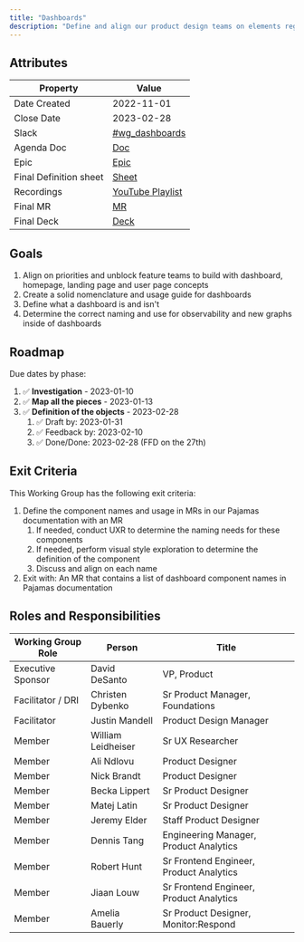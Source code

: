 ```yaml
---
title: "Dashboards"
description: "Define and align our product design teams on elements regarding dashboard features."
---
```


## Attributes

| Property        | Value           |
|-----------------|-----------------|
| Date Created    | 2022-11-01      |
| Close Date      | 2023-02-28      |
| Slack           | [#wg_dashboards](https://gitlab.slack.com/archives/C04BMT6SL9F)   |
| Agenda Doc      | [Doc](https://docs.google.com/document/d/1rK7UsZ8nbZ9lyklb0NiH3FO-UqpgQT1jhRNBpjNkZko/edit)             |
| Epic            | [Epic](https://gitlab.com/groups/gitlab-org/-/epics/9353)       |
| Final Definition sheet            | [Sheet](https://docs.google.com/spreadsheets/d/1UE3Xgvl1TB6ow9hvzx7PRGWTZUGyYGegnQvP_xxZGYA/edit#gid=0)       |
| Recordings      | [YouTube Playlist](https://youtube.com/playlist?list=PL05JrBw4t0KqbrWIdqhPCu4MffTPI-gC0) |
| Final MR        | [MR](https://gitlab.com/gitlab-org/gitlab-services/design.gitlab.com/-/merge_requests/3260)       |
| Final Deck      | [Deck](https://docs.google.com/presentation/d/1aKwDedARPW9rto_3cgGHZSiXyloParEy3-s_gprXlig/edit#slide=id.g12b319f6181_0_0)       |

## Goals

1. Align on priorities and unblock feature teams to build with dashboard, homepage, landing page and user page concepts
1. Create a solid nomenclature and usage guide for dashboards
1. Define what a dashboard is and isn't
1. Determine the correct naming and use for observability and new graphs inside of dashboards

## Roadmap

Due dates by phase:

1. ✅ **Investigation** - 2023-01-10
1. ✅ **Map all the pieces** - 2023-01-13
1. ✅  **Definition of the objects** - 2023-02-28
   1. ✅ Draft by: 2023-01-31
   1. ✅ Feedback by: 2023-02-10
   1. ✅ Done/Done: 2023-02-28 (FFD on the 27th)

## Exit Criteria

This Working Group has the following exit criteria:

1. Define the component names and usage in MRs in our Pajamas documentation with an MR
   1. If needed, conduct UXR to determine the naming needs for these components
   1. If needed, perform visual style exploration to determine the definition of the component
   1. Discuss and align on each name
1. Exit with: An MR that contains a list of dashboard component names in Pajamas documentation

## Roles and Responsibilities

| Working Group Role    | Person                   | Title                                           |
|-----------------------|--------------------------|-------------------------------------------------|
| Executive Sponsor     | David DeSanto            | VP, Product                                     |
| Facilitator / DRI     | Christen Dybenko         | Sr Product Manager, Foundations                 |
| Facilitator           | Justin Mandell           | Product Design Manager                          |
| Member                | William Leidheiser       | Sr UX Researcher                                |
| Member                | Ali Ndlovu               | Product Designer                                |
| Member                | Nick Brandt              | Product Designer                                |
| Member                | Becka Lippert            | Sr Product Designer                             |
| Member                | Matej Latin              | Sr Product Designer                             |
| Member                | Jeremy Elder             | Staff Product Designer                          |
| Member                | Dennis Tang              | Engineering Manager, Product Analytics          |
| Member                | Robert Hunt              | Sr Frontend Engineer, Product Analytics         |
| Member                | Jiaan Louw               | Sr Frontend Engineer, Product Analytics         |
| Member                | Amelia Bauerly           | Sr Product Designer, Monitor:Respond            |
